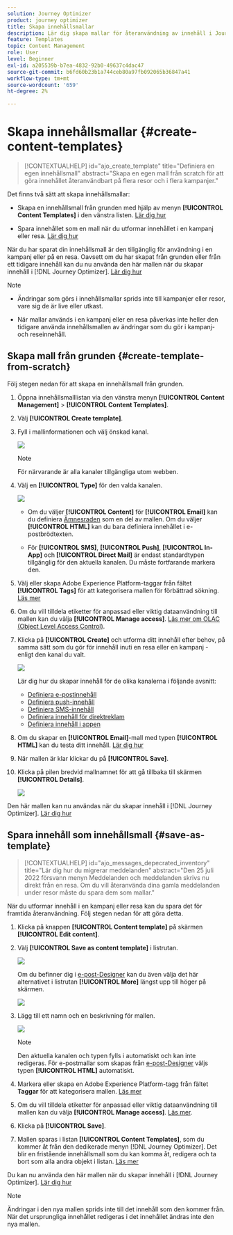 ```yaml
---
solution: Journey Optimizer
product: journey optimizer
title: Skapa innehållsmallar
description: Lär dig skapa mallar för återanvändning av innehåll i Journey Optimizer kampanjer och resor
feature: Templates
topic: Content Management
role: User
level: Beginner
exl-id: a205539b-b7ea-4832-92b0-49637c4dac47
source-git-commit: b6fd60b23b1a744ceb80a97fb092065b36847a41
workflow-type: tm+mt
source-wordcount: '659'
ht-degree: 2%

---
```


# Skapa innehållsmallar {#create-content-templates}

>[!CONTEXTUALHELP]
>id="ajo_create_template"
>title="Definiera en egen innehållsmall"
>abstract="Skapa en egen mall från scratch för att göra innehållet återanvändbart på flera resor och i flera kampanjer."

Det finns två sätt att skapa innehållsmallar:

* Skapa en innehållsmall från grunden med hjälp av menyn **[!UICONTROL Content Templates]** i den vänstra listen. [Lär dig hur](#create-template-from-scratch)

* Spara innehållet som en mall när du utformar innehållet i en kampanj eller resa. [Lär dig hur](#save-as-template)

När du har sparat din innehållsmall är den tillgänglig för användning i en kampanj eller på en resa. Oavsett om du har skapat från grunden eller från ett tidigare innehåll kan du nu använda den här mallen när du skapar innehåll i [!DNL Journey Optimizer]. [Lär dig hur](#use-content-templates)

>[!NOTE]
>
>* Ändringar som görs i innehållsmallar sprids inte till kampanjer eller resor, vare sig de är live eller utkast.
>
>* När mallar används i en kampanj eller en resa påverkas inte heller den tidigare använda innehållsmallen av ändringar som du gör i kampanj- och reseinnehåll.

## Skapa mall från grunden {#create-template-from-scratch}

Följ stegen nedan för att skapa en innehållsmall från grunden.

1. Öppna innehållsmalllistan via den vänstra menyn **[!UICONTROL Content Management]** > **[!UICONTROL Content Templates]**.

1. Välj **[!UICONTROL Create template]**.

1. Fyll i mallinformationen och välj önskad kanal.

   ![](assets/content-template-channels.png)

   >[!NOTE]
   >
   >För närvarande är alla kanaler tillgängliga utom webben.

1. Välj en **[!UICONTROL Type]** för den valda kanalen.

   ![](assets/content-template-type.png)

   * Om du väljer **[!UICONTROL Content]** för **[!UICONTROL Email]** kan du definiera [Ämnesraden](../email/create-email.md#define-email-content) som en del av mallen. Om du väljer **[!UICONTROL HTML]** kan du bara definiera innehållet i e-postbrödtexten.

   * För **[!UICONTROL SMS]**, **[!UICONTROL Push]**, **[!UICONTROL In-App]** och **[!UICONTROL Direct Mail]** är endast standardtypen tillgänglig för den aktuella kanalen. Du måste fortfarande markera den.

1. Välj eller skapa Adobe Experience Platform-taggar från fältet **[!UICONTROL Tags]** för att kategorisera mallen för förbättrad sökning. [Läs mer](../start/search-filter-categorize.md#tags)

1. Om du vill tilldela etiketter för anpassad eller viktig dataanvändning till mallen kan du välja **[!UICONTROL Manage access]**. [Läs mer om OLAC (Object Level Access Control)](../administration/object-based-access.md).

1. Klicka på **[!UICONTROL Create]** och utforma ditt innehåll efter behov, på samma sätt som du gör för innehåll inuti en resa eller en kampanj - enligt den kanal du valt.

   ![](assets/content-template-edition.png)

   Lär dig hur du skapar innehåll för de olika kanalerna i följande avsnitt:
   * [Definiera e-postinnehåll](../email/get-started-email-design.md)
   * [Definiera push-innehåll](../push/design-push.md)
   * [Definiera SMS-innehåll](../sms/create-sms.md#sms-content)
   * [Definiera innehåll för direktreklam](../direct-mail/create-direct-mail.md)
   * [Definiera innehåll i appen](../in-app/design-in-app.md)

1. Om du skapar en **[!UICONTROL Email]**-mall med typen **[!UICONTROL HTML]** kan du testa ditt innehåll. [Lär dig hur](#test-template)

1. När mallen är klar klickar du på **[!UICONTROL Save]**.

1. Klicka på pilen bredvid mallnamnet för att gå tillbaka till skärmen **[!UICONTROL Details]**.

   ![](assets/content-template-back.png)

Den här mallen kan nu användas när du skapar innehåll i [!DNL Journey Optimizer]. [Lär dig hur](#use-content-templates)

## Spara innehåll som innehållsmall {#save-as-template}

>[!CONTEXTUALHELP]
>id="ajo_messages_depecrated_inventory"
>title="Lär dig hur du migrerar meddelanden"
>abstract="Den 25 juli 2022 försvann menyn Meddelanden och meddelanden skrivs nu direkt från en resa. Om du vill återanvända dina gamla meddelanden under resor måste du spara dem som mallar."

När du utformar innehåll i en kampanj eller resa kan du spara det för framtida återanvändning. Följ stegen nedan för att göra detta.

1. Klicka på knappen **[!UICONTROL Content template]** på skärmen **[!UICONTROL Edit content]**.

1. Välj **[!UICONTROL Save as content template]** i listrutan.

   ![](assets/content-template-button-save.png)

   Om du befinner dig i [e-post-Designer](../email/get-started-email-design.md) kan du även välja det här alternativet i listrutan **[!UICONTROL More]** längst upp till höger på skärmen.

   ![](assets/content-template-more-button-save.png)

1. Lägg till ett namn och en beskrivning för mallen.

   ![](assets/content-template-name.png)

   >[!NOTE]
   >
   >Den aktuella kanalen och typen fylls i automatiskt och kan inte redigeras. För e-postmallar som skapas från [e-post-Designer](../email/get-started-email-design.md) väljs typen **[!UICONTROL HTML]** automatiskt.

1. Markera eller skapa en Adobe Experience Platform-tagg från fältet **Taggar** för att kategorisera mallen. [Läs mer](../start/search-filter-categorize.md#tags)

1. Om du vill tilldela etiketter för anpassad eller viktig dataanvändning till mallen kan du välja **[!UICONTROL Manage access]**. [Läs mer](../administration/object-based-access.md).

1. Klicka på **[!UICONTROL Save]**.

1. Mallen sparas i listan **[!UICONTROL Content Templates]**, som du kommer åt från den dedikerade menyn [!DNL Journey Optimizer]. Det blir en fristående innehållsmall som du kan komma åt, redigera och ta bort som alla andra objekt i listan. [Läs mer](#access-manage-templates)

Du kan nu använda den här mallen när du skapar innehåll i [!DNL Journey Optimizer]. [Lär dig hur](#use-content-templates)

>[!NOTE]
>
>Ändringar i den nya mallen sprids inte till det innehåll som den kommer från. När det ursprungliga innehållet redigeras i det innehållet ändras inte den nya mallen.
